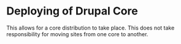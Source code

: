 # Deploying of Drupal Core

This allows for a core distribution to take place. This does not take responsibility for moving sites from one core to another.

